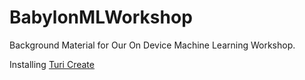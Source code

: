# BabylonMLWorkshop
Background Material for Our On Device Machine Learning Workshop.

Installing [Turi Create](./TuriCreate/Setup.md)
